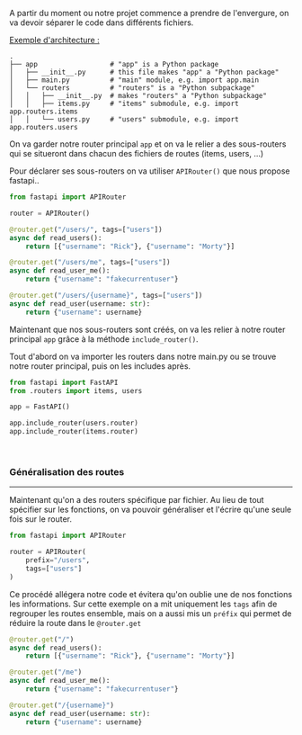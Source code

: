 A partir du moment ou notre projet commence a prendre de l'envergure, on va devoir séparer le code dans différents fichiers.

<u>Exemple d'architecture :</u>

```
.
├── app                  # "app" is a Python package
│   ├── __init__.py      # this file makes "app" a "Python package"
│   ├── main.py          # "main" module, e.g. import app.main
│   └── routers          # "routers" is a "Python subpackage"
│   │   ├── __init__.py  # makes "routers" a "Python subpackage"
│   │   ├── items.py     # "items" submodule, e.g. import app.routers.items
│   │   └── users.py     # "users" submodule, e.g. import app.routers.users
```

On va garder notre router principal `app` et on va le relier a des sous-routers qui se situeront dans chacun des fichiers de routes (items, users, ...)

Pour déclarer ses sous-routers on va utiliser `APIRouter()` que nous propose fastapi..

```python
from fastapi import APIRouter

router = APIRouter()

@router.get("/users/", tags=["users"])
async def read_users():
    return [{"username": "Rick"}, {"username": "Morty"}]

@router.get("/users/me", tags=["users"])
async def read_user_me():
    return {"username": "fakecurrentuser"}

@router.get("/users/{username}", tags=["users"])
async def read_user(username: str):
    return {"username": username}
```

Maintenant que nos sous-routers sont créés, on va les relier à notre router principal `app` grâce à la méthode `include_router()`.

Tout d'abord on va importer les routers dans notre main.py ou se trouve notre router principal, puis on les includes après.

```python
from fastapi import FastAPI
from .routers import items, users

app = FastAPI()

app.include_router(users.router)
app.include_router(items.router)
```

<br>

### Généralisation des routes

---

Maintenant qu'on a des routers spécifique par fichier. Au lieu de tout spécifier sur les fonctions, on va pouvoir généraliser et l'écrire qu'une seule fois sur le router.

```python
from fastapi import APIRouter

router = APIRouter(
    prefix="/users",
    tags=["users"]
)
```

Ce procédé allégera notre code et évitera qu'on oublie une de nos fonctions les informations. Sur cette exemple on a mit uniquement les `tags` afin de regrouper les routes ensemble, mais on a aussi mis un `préfix` qui permet de réduire la route dans le `@router.get`

```python
@router.get("/")
async def read_users():
    return [{"username": "Rick"}, {"username": "Morty"}]

@router.get("/me")
async def read_user_me():
    return {"username": "fakecurrentuser"}

@router.get("/{username}")
async def read_user(username: str):
    return {"username": username}
```